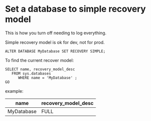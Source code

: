 # Set a database to simple recovery model

This is how you turn off needing to log everything.

Simple recovery model is ok for dev, not for prod.



	ALTER DATABASE MyDatabase SET RECOVERY SIMPLE;
	
	
To find the current recover model:


	SELECT name, recovery_model_desc  
	   FROM sys.databases  
		  WHERE name = 'MyDatabase' ;  
	GO 	
	

example:

	
|name|recovery_model_desc|
|----|-------------------|
|MyDatabase|FULL|